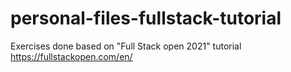 # personal-files-fullstack-tutorial
Exercises done based on "Full Stack open 2021" tutorial
https://fullstackopen.com/en/

